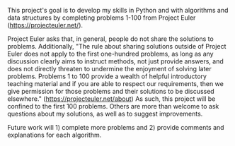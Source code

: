 
This project's goal is to develop my skills in Python and with algorithms and data structures by completing problems 1-100 from Project Euler (https://projecteuler.net/).

Project Euler asks that, in general, people do not share the solutions to problems. Additionally,
"The rule about sharing solutions outside of Project Euler does not apply to the first one-hundred problems, as long as any discussion clearly aims to instruct methods, not just provide answers, and does not directly threaten to undermine the enjoyment of solving later problems. Problems 1 to 100 provide a wealth of helpful introductory teaching material and if you are able to respect our requirements, then we give permission for those problems and their solutions to be discussed elsewhere." (https://projecteuler.net/about)
As such, this project will be confined to the first 100 problems. Others are more than welcome to ask questions about my solutions, as well as to suggest improvements.

Future work will 1) complete more problems and 2) provide comments and explanations for each algorithm.